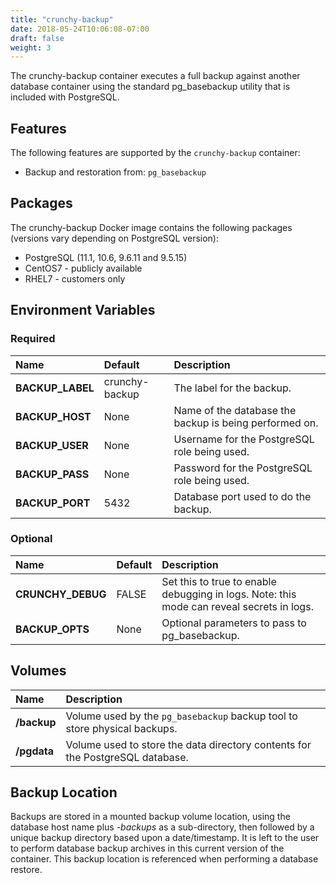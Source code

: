 ```yaml
---
title: "crunchy-backup"
date: 2018-05-24T10:06:08-07:00
draft: false
weight: 3
---
```


The crunchy-backup container executes a full backup against another
database container using the standard pg_basebackup utility that is
included with PostgreSQL.

## Features

The following features are supported by the `crunchy-backup` container:

* Backup and restoration from: `pg_basebackup`

## Packages

The crunchy-backup Docker image contains the following packages (versions vary depending on PostgreSQL version):

* PostgreSQL (11.1, 10.6, 9.6.11 and 9.5.15)
* CentOS7 - publicly available
* RHEL7 - customers only

## Environment Variables

### Required
**Name**|**Default**|**Description**
:-----|:-----|:-----
**BACKUP_LABEL**|crunchy-backup|The label for the backup.
**BACKUP_HOST**|None|Name of the database the backup is being performed on.
**BACKUP_USER**|None|Username for the PostgreSQL role being used.
**BACKUP_PASS**|None|Password for the PostgreSQL role being used.
**BACKUP_PORT**|5432|Database port used to do the backup.

### Optional
**Name**|**Default**|**Description**
:-----|:-----|:-----
**CRUNCHY_DEBUG**|FALSE|Set this to true to enable debugging in logs. Note: this mode can reveal secrets in logs.
**BACKUP_OPTS**|None|Optional parameters to pass to pg_basebackup.

## Volumes

**Name**|**Description**
:-----|:-----
**/backup**|Volume used by the `pg_basebackup` backup tool to store physical backups.
**/pgdata**|Volume used to store the data directory contents for the PostgreSQL database.

## Backup Location

Backups are stored in a mounted backup volume location, using the
database host name plus *-backups*  as a sub-directory, then followed by a unique
backup directory based upon a date/timestamp.  It is left to the
user to perform database backup archives in this current version
of the container. This backup location is referenced when performing
a database restore.
